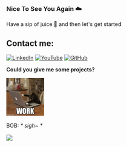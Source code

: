 ### Nice To See You Again  ☁️
Have a sip of juice 🧃 and then let's get started 

## Contact me:
[![LinkedIn](https://img.shields.io/badge/-LinkedIn-blue?style=flat&logo=linkedin&logoColor=white)](https://www.linkedin.com/in/long-nguyen-hai-07926b27b//)
[![YouTube](https://img.shields.io/badge/-YouTube-red?style=flat&logo=youtube&logoColor=white)](https://www.youtube.com/@samefrequency-it)
[![GitHub](https://img.shields.io/badge/-GitHub-black?style=flat&logo=github&logoColor=white)](https://github.com/nguyenlong-github/) <br/>


<strong>Could you give me some projects?</strong>


<span>
  <img src="cat.gif" alt="Cat" width="100" />
  
</span>

BOB: <em>* sigh~ *</em>
<a href="https://github.com/nguyenlong-github/nguyenlong-github/">
  <!-- Change the `github-readme-stats.anuraghazra1.vercel.app` to `github-readme-stats.vercel.app`  -->
  <img align="center" src="https://github-readme-stats.anuraghazra1.vercel.app/api/pin/?username=nguyenlong-github&repo=nguyenlong-github&theme=radical" />
</a>    

<!--
![nguyenlong's github stats](https://github-readme-stats-git-masterrstaa-rickstaa.vercel.app/api?username=nguyenlong-github&show_icons=true&theme=tokyonight&hide=contribs,prs,issues)
-->










